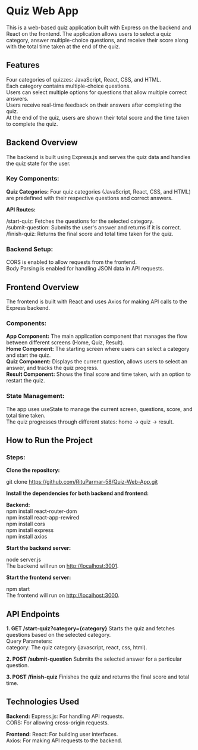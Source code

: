 # Quiz Web App

This is a web-based quiz application built with Express on the backend and React on the frontend. The application allows users to select a quiz category, answer multiple-choice questions, and receive their score along with the total time taken at the end of the quiz.

## Features

Four categories of quizzes: JavaScript, React, CSS, and HTML.\
Each category contains multiple-choice questions.\
Users can select multiple options for questions that allow multiple correct answers.\
Users receive real-time feedback on their answers after completing the quiz.\
At the end of the quiz, users are shown their total score and the time taken to complete the quiz.

## Backend Overview

The backend is built using Express.js and serves the quiz data and handles the quiz state for the user.

### Key Components:

**Quiz Categories:** Four quiz categories (JavaScript, React, CSS, and HTML) are predefined with their respective questions and correct answers.

**API Routes:** 

/start-quiz: Fetches the questions for the selected category.\
/submit-question: Submits the user's answer and returns if it is correct.\
/finish-quiz: Returns the final score and total time taken for the quiz.

### Backend Setup: 

CORS is enabled to allow requests from the frontend.\
Body Parsing is enabled for handling JSON data in API requests.

## Frontend Overview

The frontend is built with React and uses Axios for making API calls to the Express backend.

### Components:
**App Component:** The main application component that manages the flow between different screens (Home, Quiz, Result). \
**Home Component:** The starting screen where users can select a category and start the quiz. \
**Quiz Component:** Displays the current question, allows users to select an answer, and tracks the quiz progress. \
**Result Component:** Shows the final score and time taken, with an option to restart the quiz. 

### State Management:
The app uses useState to manage the current screen, questions, score, and total time taken. \
The quiz progresses through different states: home → quiz → result. 

## How to Run the Project

### Steps:

**Clone the repository:**

git clone https://github.com/RituParmar-58/Quiz-Web-App.git 

**Install the dependencies for both backend and frontend:** 

**Backend:** \
npm install react-router-dom \
npm install react-app-rewired \
npm install cors \
npm install express \
npm install axios 

**Start the backend server:**

node server.js \
The backend will run on [http://localhost:3001](http://localhost:3001).

**Start the frontend server:**

npm start \
The frontend will run on [http://localhost:3000](http://localhost:3000).


## API Endpoints

**1. GET /start-quiz?category={category}**
Starts the quiz and fetches questions based on the selected category.\
Query Parameters: \
category: The quiz category (javascript, react, css, html).

**2. POST /submit-question**
Submits the selected answer for a particular question. 

**3. POST /finish-quiz**
Finishes the quiz and returns the final score and total time.


## Technologies Used
**Backend:**
Express.js: For handling API requests.\
CORS: For allowing cross-origin requests.

**Frontend:**
React: For building user interfaces.\
Axios: For making API requests to the backend.




